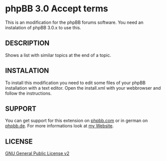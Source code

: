 phpBB 3.0 Accept terms
======================
This is an modification for the phpBB forums software. You need an instalation of phpBB 3.0.x to use this.

DESCRIPTION
-------
Shows a list with similar topics at the end of a topic.

INSTALATION
----------
To install this modification you need to edit some files of your phpBB installation with a text editor. Open 
the install.xml with your webbrowser and follow the instructions.

SUPPORT
-------
You can get support for this extension on <a href="https://www.phpbb.com/community/viewtopic.php?f=69&t=1430535">phpbb.com</a>
or in german on <a href="https://www.phpbb.de/community/viewtopic.php?f=88&t=167029">phpbb.de</a>. For more informations look at
<a href="https://tas2580.net/downloads/download-2.html">my Website</a>.

LICENSE
-------
<a href="http://opensource.org/licenses/gpl-2.0.php">GNU General Public License v2</a>
